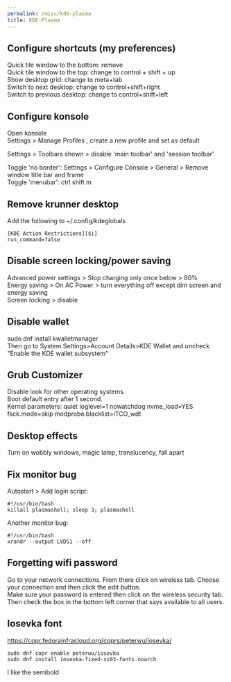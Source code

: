 ```yaml
---
permalink: /misc/kde-plasma
title: KDE-Plasma
---
```



## Configure shortcuts (my preferences)

Quick tile window to the bottom: remove <br>
Quick tile window to the top: change to control + shift + up <br>
Show desktop grid: change to meta+tab <br>
Switch to next desktop: change to control+shift+right <br>
Switch to previous desktop: change to control+shift+left <br>


## Configure konsole

Open konsole<br>
Settings > Manage Profiles , create a new profile and set as default

Settings > Toolbars shown > disable 'main toolbar' and 'session toolbar'

Toggle 'no border': Settings > Configure Console > General > Remove window title bar and frame <br>
Toggle 'menubar': ctrl shift m <br>

  
##  Remove krunner desktop 

Add the following to ~/.config/kdeglobals <br>

```
[KDE Action Restrictions][$i] 
run_command=false
```

## Disable screen locking/power saving

Advanced power settings > Stop charging only once below > 80% <br>
Energy saving > On AC Power > turn everything off except dim screen and energy saving <br>
Screen locking > disable

## Disable wallet

sudo dnf install kwalletmanager <br>
Then go to System Settings>Account Details>KDE Wallet and uncheck "Enable the KDE wallet subsystem"

## Grub Customizer

Disable look for other operating systems. <br>
Boot default entry after 1 second. <br>
Kernel parameters: quiet loglevel=1 nowatchdog nvme_load=YES fsck.mode=skip modprobe.blacklist=iTCO_wdt

## Desktop effects

Turn on wobbly windows, magic lamp, translucency, fall apart

## Fix monitor bug

Autostart > Add login script:

```
#!/usr/bin/bash
killall plasmashell; sleep 3; plasmashell
```

Another monitor bug:

```
#!/usr/bin/bash
xrandr --output LVDS1 --off
```


## Forgetting wifi password

Go to your network connections. From there click on wireless tab. Choose your connection and then click the edit button. <br>
Make sure your password is entered then click on the wireless security tab. <br>
Then check the box in the bottom left corner that says available to all users. 


## Iosevka font

<https://copr.fedorainfracloud.org/coprs/peterwu/iosevka/>

```
sudo dnf copr enable peterwu/iosevka
sudo dnf install iosevka-fixed-ss03-fonts.noarch
```

I like the semibold
